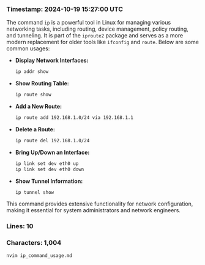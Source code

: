 ### Timestamp: 2024-10-19 15:27:00 UTC

The command `ip` is a powerful tool in Linux for managing various networking tasks, including routing, device management, policy routing, and tunneling. It is part of the `iproute2` package and serves as a more modern replacement for older tools like `ifconfig` and `route`. Below are some common usages:

- **Display Network Interfaces:**  
  ```bash
  ip addr show
  ```

- **Show Routing Table:**  
  ```bash
  ip route show
  ```

- **Add a New Route:**  
  ```bash
  ip route add 192.168.1.0/24 via 192.168.1.1
  ```

- **Delete a Route:**  
  ```bash
  ip route del 192.168.1.0/24
  ```

- **Bring Up/Down an Interface:**  
  ```bash
  ip link set dev eth0 up
  ip link set dev eth0 down
  ```

- **Show Tunnel Information:**  
  ```bash
  ip tunnel show
  ```

This command provides extensive functionality for network configuration, making it essential for system administrators and network engineers.

### Lines: 10  
### Characters: 1,004  

```bash
nvim ip_command_usage.md
```
